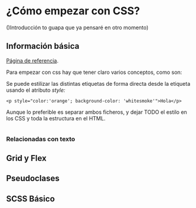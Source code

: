 # ¿Cómo empezar con CSS?

()Introducción to guapa que ya pensaré en otro momento)

## Información básica

[Página de referencia](https://www.diegocmartin.com/como-empezar-con-css/).

Para empezar con css hay que tener claro varios conceptos, como son:

Se puede estilizar las distintas etiquetas de forma directa desde la etiqueta usando el atributo *style:*

`<p style="color:'orange'; background-color: 'whitesmoke'">Hola</p>`


Aunque lo preferible es separar ambos ficheros, y dejar TODO el estilo en los CSS y toda la estructura en el HTML.

```apache

```

### Relacionadas con texto

## Grid y Flex

## Pseudoclases

## SCSS Básico
